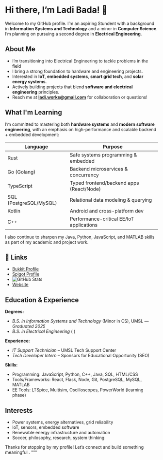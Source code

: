 # Hi there, I’m Ladi Bada! 👋

Welcome to my GitHub profile. I’m an aspiring Stundent with a background in **Information Systems and Technology** and a minor in **Computer Science**. I’m planning on pursuing a second degree in **Electrical Engineering**.

##  About Me

-  I’m transitioning into Electrical Engineering to tackle problems in the field 
-  I bring a strong foundation to hardware and engineering projects.
-  Interested in **IoT**, **embedded systems**, **smart grid tech**, and **solar energy systems**.
-  Actively building projects that blend **software and electrical engineering** principles.
-  Reach me at **ladi.works@gmail.com** for collaboration or questions!

##  What I'm Learning

I’m committed to mastering both **hardware systems** and **modern software engineering**, with an emphasis on high-performance and scalable backend + embedded development:

| Language     | Purpose                                    |
|--------------|--------------------------------------------|
| Rust         | Safe systems programming & embedded        |
| Go (Golang)  | Backend microservices & concurrency        |
| TypeScript   | Typed frontend/backend apps (React/Node)   |
| SQL (PostgreSQL/MySQL) | Relational data modeling & querying |
| Kotlin       | Android and cross-platform dev             |
| C++          | Performance-critical EE/IoT applications   |

I also continue to sharpen my Java, Python, JavaScript, and MATLAB skills as part of my academic and project work.

## 🔗 Links

- [Bukkit Profile](https://bukkit.org/members/rumaboylotti.91393962/)
- [Spigot Profile](https://www.spigotmc.org/members/ruhmahboylotti.1472413/)
- ![GitHub Stats](https://github-readme-stats.vercel.app/api?username=RumaboyLotti&show_icons=true&theme=calm_pink)
- [Website](https://www.ladibada.com)

##  Education & Experience

**Degrees:**
-  *B.S. in Information Systems and Technology* (Minor in CS), UMSL — *Graduated 2025*
-  *B.S. in Electrical Engineering*  ( )

**Experience:**
-  *IT Support Technician* – UMSL Tech Support Center
-  *Tech Developer Intern* – Sponsors for Educational Opportunity (SEO)

**Skills:**
- Programming: JavaScript, Python, C++, Java, SQL, HTML/CSS
- Tools/Frameworks: React, Flask, Node, Git, PostgreSQL, MySQL, MATLAB
- EE Tools: LTSpice, Multisim, Oscilloscopes, PowerWorld (learning phase)

##  Interests

-  Power systems, energy alternatives, grid reliability
-  IoT, sensors, embedded software
-  Renewable energy infrastructure and automation
-  Soccer, philosophy, research, system thinking

Thanks for stopping by my profile! Let’s connect and build something meaningful .
"""



